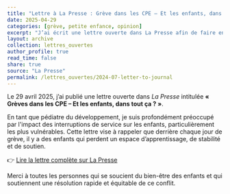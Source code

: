 ```yaml
---
title: "Lettre à La Presse : Grève dans les CPE – Et les enfants, dans tout ça ?"
date: 2025-04-29
categories: [grève, petite enfance, opinion]
excerpt: "J’ai écrit une lettre ouverte dans La Presse afin de faire entendre la voix oubliée des tout-petits touchés par la grève dans les CPE."
layout: archive
collection: lettres_ouvertes
author_profile: true
read_time: false
share: true
source: "La Presse"
permalink: /lettres_ouvertes/2024-07-letter-to-journal
---
```


Le 29 avril 2025, j’ai publié une lettre ouverte dans *La Presse* intitulée **« Grèves dans les CPE – Et les enfants, dans tout ça ? »**.

En tant que pédiatre du développement, je suis profondément préoccupé par l'impact des interruptions de service sur les enfants, particulièrement les plus vulnérables. Cette lettre vise à rappeler que derrière chaque jour de grève, il y a des enfants qui perdent un espace d’apprentissage, de stabilité et de soutien.

👉 [Lire la lettre complète sur La Presse](https://www.lapresse.ca/dialogue/opinions/2025-04-29/greves-dans-les-cpe/et-les-enfants-dans-tout-ca.php)

Merci à toutes les personnes qui se soucient du bien-être des enfants et qui soutiennent une résolution rapide et équitable de ce conflit.
